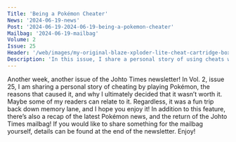 ```yaml
---
Title: 'Being a Pokémon Cheater'
News: '2024-06-19-news'
Post: '2024-06-19-2024-06-19-being-a-pokemon-cheater'
Mailbag: '2024-06-19-mailbag'
Volume: 2
Issue: 25
Header: '/web/images/my-original-blaze-xploder-lite-cheat-cartridge-box-and-cheat-sheets-that-gave-me-an-unfair-yet-fun-a.jpeg'
Description: 'In this issue, I share a personal story of using cheats with Pokémon. We also have a recap of the latest Pokémon news, and the return of the Johto Times mailbag'
---
```

Another week, another issue of the Johto Times newsletter! In Vol. 2, issue 25, I am sharing a personal story of cheating by playing Pokémon, the reasons that caused it, and why I ultimately decided that it wasn’t worth it. Maybe some of my readers can relate to it. Regardless, it was a fun trip back down memory lane, and I hope you enjoy it! In addition to this feature, there’s also a recap of the latest Pokémon news, and the return of the Johto Times mailbag!
If you would like to share something for the mailbag yourself, details can be found at the end of the newsletter. Enjoy!